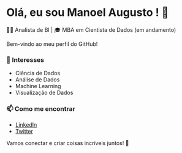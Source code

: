 # Olá, eu sou Manoel Augusto ! 👋

👨‍💼 Analista de BI | 🎓 MBA em Cientista de Dados (em andamento)

Bem-vindo ao meu perfil do GitHub! 

### 🌱 Interesses
- Ciência de Dados
- Análise de Dados
- Machine Learning
- Visualização de Dados

### 📫 Como me encontrar
- [LinkedIn](seu-link-do-linkedin)
- [Twitter](seu-link-do-twitter)

Vamos conectar e criar coisas incríveis juntos! 🚀
